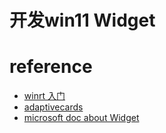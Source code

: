 # 开发win11 Widget

# reference
- [winrt 入门](https://learn.microsoft.com/zh-cn/windows/uwp/cpp-and-winrt-apis/get-started)
- [adaptivecards](https://adaptivecards.io/blog/2022/Community-Call-October/)
- [microsoft doc about Widget](https://learn.microsoft.com/zh-cn/windows/apps/develop/widgets/widget-providers)